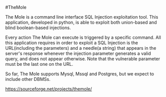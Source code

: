 #TheMole

The Mole is a command line interface SQL Injection exploitation tool.
This application, developed in python, is able to exploit both union-based and blind boolean-based injections.

Every action The Mole can execute is triggered by a specific command. All this application requires in order to exploit a SQL Injection is the URL(including the parameters) and a needle(a string) that appears in the server's response whenever the injection parameter generates a valid query, and does not appear otherwise. Note that the vulnerable parameter must be the last one on the URL.

So far, The Mole supports Mysql, Mssql and Postgres, but we expect to include other DBMSs.

https://sourceforge.net/projects/themole/
